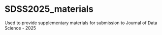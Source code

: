 # SDSS2025_materials
Used to provide supplementary materials for submission to Journal of Data Science - 2025 
